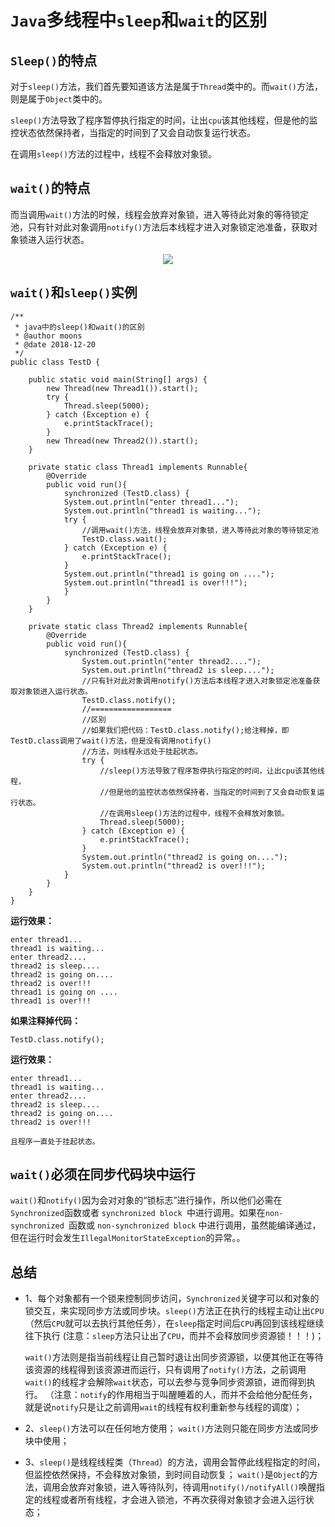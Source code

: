 # `Java`多线程中`sleep`和`wait`的区别



## `Sleep()`的特点



对于`sleep()`方法，我们首先要知道该方法是属于`Thread`类中的。而`wait()`方法，则是属于`Object`类中的。

`sleep()`方法导致了程序暂停执行指定的时间，让出`cpu`该其他线程，但是他的监控状态依然保持者，当指定的时间到了又会自动恢复运行状态。

在调用`sleep()`方法的过程中，线程不会释放对象锁。



## `wait()`的特点

而当调用`wait()`方法的时候，线程会放弃对象锁，进入等待此对象的等待锁定池，只有针对此对象调用`notify()`方法后本线程才进入对象锁定池准备，获取对象锁进入运行状态。



<div align="center">
<img src="https://github.com/ZP-AlwaysWin/Java-Learn/blob/master/MyBatis%E5%AD%A6%E4%B9%A0%E7%AC%94%E8%AE%B0/MyBatis%E5%9B%BE%E7%89%87/%E9%80%86%E5%90%91%E5%B7%A5%E7%A8%8B.png" />
</div>



## `wait()`和`sleep()`实例

```
/**
 * java中的sleep()和wait()的区别
 * @author moons
 * @date 2018-12-20
 */
public class TestD {

    public static void main(String[] args) {
        new Thread(new Thread1()).start();
        try {
            Thread.sleep(5000);
        } catch (Exception e) {
            e.printStackTrace();
        }
        new Thread(new Thread2()).start();
    }
    
    private static class Thread1 implements Runnable{
        @Override
        public void run(){
            synchronized (TestD.class) {
            System.out.println("enter thread1...");    
            System.out.println("thread1 is waiting...");
            try {
                //调用wait()方法，线程会放弃对象锁，进入等待此对象的等待锁定池
                TestD.class.wait();
            } catch (Exception e) {
                e.printStackTrace();
            }
            System.out.println("thread1 is going on ....");
            System.out.println("thread1 is over!!!");
            }
        }
    }
    
    private static class Thread2 implements Runnable{
        @Override
        public void run(){
            synchronized (TestD.class) {
                System.out.println("enter thread2....");
                System.out.println("thread2 is sleep....");
                //只有针对此对象调用notify()方法后本线程才进入对象锁定池准备获取对象锁进入运行状态。
                TestD.class.notify();
                //==================
                //区别
                //如果我们把代码：TestD.class.notify();给注释掉，即TestD.class调用了wait()方法，但是没有调用notify()
                //方法，则线程永远处于挂起状态。
                try {
                    //sleep()方法导致了程序暂停执行指定的时间，让出cpu该其他线程，
                    //但是他的监控状态依然保持者，当指定的时间到了又会自动恢复运行状态。
                    //在调用sleep()方法的过程中，线程不会释放对象锁。
                    Thread.sleep(5000);
                } catch (Exception e) {
                    e.printStackTrace();
                }
                System.out.println("thread2 is going on....");
                System.out.println("thread2 is over!!!");
            }
        }
    }
}
```

**运行效果：**

```
enter thread1...
thread1 is waiting...
enter thread2....
thread2 is sleep....
thread2 is going on....
thread2 is over!!!
thread1 is going on ....
thread1 is over!!!
```



**如果注释掉代码：**

```
TestD.class.notify();
```

**运行效果：**

```
enter thread1...
thread1 is waiting...
enter thread2....
thread2 is sleep....
thread2 is going on....
thread2 is over!!!

且程序一直处于挂起状态。
```



## `wait()`必须在同步代码块中运行



`wait()`和`notify()`因为会对对象的“锁标志”进行操作，所以他们必需在`Synchronized`函数或者 `synchronized block `中进行调用。如果在`non-synchronized `函数或 `non-synchronized block` 中进行调用，虽然能编译通过，但在运行时会发生`IllegalMonitorStateException`的异常。。



## 总结



- 1、每个对象都有一个锁来控制同步访问，`Synchronized`关键字可以和对象的锁交互，来实现同步方法或同步块。`sleep()`方法正在执行的线程主动让出`CPU`（然后`CPU`就可以去执行其他任务），在`sleep`指定时间后`CPU`再回到该线程继续往下执行
  (注意：`sleep`方法只让出了`CPU`，而并不会释放同步资源锁！！！)；

  `wait()`方法则是指当前线程让自己暂时退让出同步资源锁，以便其他正在等待该资源的线程得到该资源进而运行，只有调用了`notify()`方法，之前调用`wait()`的线程才会解除`wait`状态，可以去参与竞争同步资源锁，进而得到执行。
  （注意：`notify`的作用相当于叫醒睡着的人，而并不会给他分配任务，就是说`notify`只是让之前调用`wait`的线程有权利重新参与线程的调度）；

- 2、`sleep()`方法可以在任何地方使用；
  `wait()`方法则只能在同步方法或同步块中使用；

- 3、`sleep()`是线程线程类（`Thread`）的方法，调用会暂停此线程指定的时间，但监控依然保持，不会释放对象锁，到时间自动恢复；
  `wait()`是`Object`的方法，调用会放弃对象锁，进入等待队列，待调用`notify()/notifyAll()`唤醒指定的线程或者所有线程，才会进入锁池，不再次获得对象锁才会进入运行状态；
